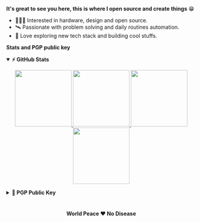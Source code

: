 <b>It's great to see you here, this is where I open source and create things</b> 😁

- 👨🏻‍💻 Interested in hardware, design and open source.
- 🛰️ Passionate with problem solving and daily routines automation.
- 🦾 Love exploring new tech stack and building cool stuffs.

<b>Stats and PGP public key</b>

<details open>
  <summary><b>⚡ GitHub Stats</b></summary>
  <p align="center">
    <a href="https://github.com/seatonjiang#gh-light-mode-only">
      <img height="150px" src="https://github-readme-stats-puce-gamma-58.vercel.app/api?username=seatonjiang&show_icons=true&hide_border=true&count_private=true&include_all_commits=true&hide_title=true#gh-light-mode-only" />
    </a>
    <a href="https://github.com/seatonjiang#gh-dark-mode-only">
      <img height="150px" src="https://github-readme-stats-puce-gamma-58.vercel.app/api?username=seatonjiang&show_icons=true&hide_border=true&count_private=true&include_all_commits=true&hide_title=true&theme=radical#gh-dark-mode-only" />
    </a>
    <a href="https://github.com/seatonjiang#gh-light-mode-only">
      <img height="150px" src="https://github-readme-stats-puce-gamma-58.vercel.app/api/top-langs/?username=seatonjiang&hide_title=true&show_icons=true&hide_border=true&layout=compact&langs_count=8#gh-light-mode-only"/>
    </a>
    <a href="https://github.com/seatonjiang#gh-dark-mode-only"> 
      <img height="150px" src="https://github-readme-stats-puce-gamma-58.vercel.app/api/top-langs/?username=seatonjiang&hide_title=true&show_icons=true&hide_border=true&layout=compact&langs_count=8&theme=radical#gh-dark-mode-only"/>
    </a>
  </p>
</details>

<details>
  <summary><b>🔑 PGP Public Key</b></summary>
  <br/>

```
-----BEGIN PGP PUBLIC KEY BLOCK-----
mQINBGWVFw4BEACvrqQBnvSbWwOXb0lmxwKS8CvHHlKLxveJSfT9hDtvdcTd7LmY
EGchMTQL7wTG9614wvf7aEV7ELgPctjpcbhTMSLA8GSRT9PES2MZCVSkZ13LrYMJ
YXcvOKLnE2SfKDqymnAfd2NRKr3S34MUACGVatKEyAC9xNBOsa8VM/5ri0gjwhML
5tIV3CqeoV2dcwuv2mJqHP0kpmhfWQXNQ0UWeP639RjXgsSRdcUpbVQCdMO3EM1D
WyKo36BaASa6ohsi6xQKRtVa17dYSgg6FZKRYbmNbV/04QCwzFHuJoBlelvAHmas
9gDZanIUuDKRHyIXcnxNMjWHM6e+1n6xGwThtwlMiaz8Vp70K85dY/r+7kXJVYyw
hb6BcJu1W40jCjWGoDdHph18zSpLXIXInpNo5s8LmztIOxfQMjacdIgRUvOsr6yh
sN2cvXEe0yAwZ0vDPnW2DAYib8qbTMRoyPij/9rpGqwcy3iMvlRCY7y/teOJurXy
GpbliTxMhy+OvvgcTw+sSHB+JHTFSYTuV9ehFYeNOFhHxtOqb5jqZFYaKsSbu98a
fRtz8QQNSFwmDgrUK3DfJlZwtaNyCNY3jWuia7MlpaKsqcBKGNQ0S8Nlou8CMqcs
rETW9xFxYIi5QpguJeZ1sZUJRe5ggcVATl8b/rTbFqAXQDLL1qhnylUUBQARAQAB
tCFTZWF0b24gSmlhbmcgPGhpQHNlYXRvbmppYW5nLmNvbT6JAlQEEwEIAD4WIQQt
xenDBq4OKmJHIgQehazJD363PgUCZZUXDgIbAwUJDScWQgULCQgHAgYVCgkICwIE
FgIDAQIeAQIXgAAKCRAehazJD363Pu5qD/93wIpkNX9/27OWKUSvTcwc3o9nWp3P
yqrDIe3VJNx3ssoc/ktPPdHcwFAwZxNfV2cIaZg558kCkDfrhUfCbZGdB2Y0paY9
GknohewVXtYA3W+XU4s29M50Ohcy5+yH9bJaGjzfBFNm7npoLJIrUu6d+JuNBgNk
paGe8WVlf13f5Zlmek4jS9f/gYtqwyFHYttyS6xkRqI1x7smP31wPc8Kn9vWBQPl
WPbxUFa0gi04vbX/793WMd5MMMdXLR7u7g3ZU1i8yhD2h0oKJo+RJspP0cKMSsV5
NAu717HQzv4UZ6RQArkvHN05iBpN+eQ/ZuqS3BVvNGlTGWIG4L10Hwr8DTNx5yLy
lsl+5MBooH5IyR9rYX9F6oFk6dTx1a+lCGz1VzAbyOkDSVnpaaYRSasgvMgB2fVg
geVDmtrtbvf8d4QNvC0QM3fAB3AM6rK2HFIJ8xTAYZ2wTNeJtBvZ53NRzGI7wMYT
fHBPpdZZsmO4BvPIXytxJhg9Q5SDO8eXJgzOBKxSTCk64LKum/QGt+9RKZcJI0o1
5zNT0aD1gHCbbWxMi6cfkEJm5txqesNuibfJSBEA0/gx6brVfeXwlmbfiR/4jef5
7NSfhs8Fmz+6BlO04GjEKcCu1wPcG3ZgNoKz8+rGdF+iwDyWy2aOd166rjr0cjqk
pzvRsnb8dDLrW7kCDQRllRcOARAA0zVkBmK0rD6ShU4SgUBrGHgzJICUSrOKpqSa
Qw3QykKA4CRjl/KSUNhx95puNW+rLSeOAZ5/Ra4RbUNwv+t+baoaD1sHs3W5IkpH
mefyblpN+zC792kgAuxw3QDGvoi8iz0IRNcxwmPUtyY/GSDjydXlccl4z3AyfDKw
jHetyxN3EamEzlQk8WZUWl1h/Ap88vCaA+DBdT3Y9gGvBm2IeuyOwv/efD1ngPIv
Q4FHd2H+J2bp1Vdb8Lz+szlb0oQm4gDTWKfqLsOgCEIF1iV1rkfoeuz87YHwHlcX
xqeN/CsZjmJroMNow74eVWf3/fHMxP9RPbv9tirbBPt/QSJNFACicn24iH+GINKX
iopA+q6iNFJZaAsNjQ8MDlTsmU8v/+NbS68Bt/bpi4LcJn8m59Kv77NLC+SvMhbk
gCoBIV1lPO8Rd0PeTc2l66LNjibcN8bmdDnCP/a5DxneSDiwRFQIPfDJrWRMhMxN
z0dwOPYk3v61vhBWPDq/DHbuJAkuPlsVSY9/l6VWeeIrPXEUd62ls0BdLzul3Dml
AiPBxabApOqTgpXVmbgyklHl/78LsOgHPdIPuB/kEM+7+QY4oxNwEYJkOU3U65O3
OCHzvErwNbr8Hpkz4rPmc+R15PM84lgcP7AE52fZv2JtV7ukpFgNQ4jk1+iOCxvZ
HNFyUMcAEQEAAYkCPAQYAQgAJhYhBC3F6cMGrg4qYkciBB6FrMkPfrc+BQJllRcO
AhsMBQkNJxZCAAoJEB6FrMkPfrc+t5oP/jeo8MBF4q10cxhIGVsjfZNQ0bN0CkaV
3qhoWvunwh2+frXk8grrI6YO6Ttb/prTPJP09hQ4NHTUKjzNUNHgxsQMgYTiYA4j
IPj6BnLvG+CBsvhl+ytxAPR0nH+mxr4afEs2w74UXRUBOHnvjIJT8/S6rxQMQz9t
39Jb0F0O/a1RsseA/XeEV2XyYUH3C1IKWhj1PC1o8dm3dzWyHsqKi5wM9Zzpz8LY
zQMxNZ8p3SqMpG+oFyZYhGScxdQOo6yAeSiD19fK8DgK/7uGf8964KOlxIwuFm/r
A12RR6JtvtzvtSZxck6jWGpBmrTriMHH88y5///a1p0U1/7zkTFdQxQTGa+Umny8
d8scWsC9eJPq+HoS9hl082nOgwcTdpZj6rWcPo7yiJTpkIHyR90dxL2MiwB7mB56
cftARGqlxXDxhscVCpVi+1VxKUeRFjN8ScGH/cTIg8Ev2sNMwtdVqOe15/CCDBIh
PKmOXOg5H7ina+1RQ7fps6nfv0joeeoHgv2XjFrxWxKIpB/28P3Qp0ogCjEcePoL
KA/SrD/OAR+xbj4jq8nGI6VQpM3GuNDWRgmDHUMAXTfVtYu2Eu+1KYGb3pjk2jrL
1hwp6hs67OOzLOpkrpbWD/awUetg4ndlObpDw5ympzyEtjoOzSIrHnLYZO3UE5F9
7s6YIMCGzT0Q
=w6JP
-----END PGP PUBLIC KEY BLOCK-----
```

</details>

#

<div align="center">

<b>World Peace ❤️ No Disease</b>

</div>
